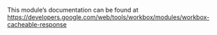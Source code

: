 This module’s documentation can be found at https://developers.google.com/web/tools/workbox/modules/workbox-cacheable-response
